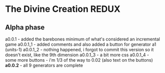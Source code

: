# The Divine Creation REDUX

## Alpha phase
a0.0.1 - added the barebones minimum of what's considered an incremental game
a0.0.1_1 - added comments and also added a button for generator a1 (units-1)
a0.0.1_2 - nothing happened, i forgot to commit this version so it doesn't exist, like the 9th dimension
a0.0.1_3 - a bit more css
a0.0.1_4 - some more buttons - i'm 1/3 of the way to 0.02 (also text on the buttons)
**a0.0.2** - all 9 generators are complete
